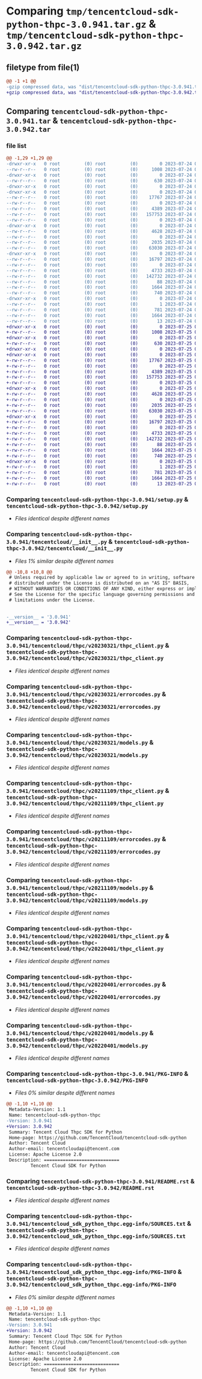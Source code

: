 # Comparing `tmp/tencentcloud-sdk-python-thpc-3.0.941.tar.gz` & `tmp/tencentcloud-sdk-python-thpc-3.0.942.tar.gz`

## filetype from file(1)

```diff
@@ -1 +1 @@
-gzip compressed data, was "dist/tencentcloud-sdk-python-thpc-3.0.941.tar", last modified: Mon Jul 24 00:45:45 2023, max compression
+gzip compressed data, was "dist/tencentcloud-sdk-python-thpc-3.0.942.tar", last modified: Tue Jul 25 04:27:13 2023, max compression
```

## Comparing `tencentcloud-sdk-python-thpc-3.0.941.tar` & `tencentcloud-sdk-python-thpc-3.0.942.tar`

### file list

```diff
@@ -1,29 +1,29 @@
-drwxr-xr-x   0 root         (0) root         (0)        0 2023-07-24 00:45:45.000000 tencentcloud-sdk-python-thpc-3.0.941/
--rw-r--r--   0 root         (0) root         (0)     1008 2023-07-24 00:45:45.000000 tencentcloud-sdk-python-thpc-3.0.941/setup.py
-drwxr-xr-x   0 root         (0) root         (0)        0 2023-07-24 00:45:45.000000 tencentcloud-sdk-python-thpc-3.0.941/tencentcloud/
--rw-r--r--   0 root         (0) root         (0)      630 2023-07-24 00:45:45.000000 tencentcloud-sdk-python-thpc-3.0.941/tencentcloud/__init__.py
-drwxr-xr-x   0 root         (0) root         (0)        0 2023-07-24 00:45:45.000000 tencentcloud-sdk-python-thpc-3.0.941/tencentcloud/thpc/
-drwxr-xr-x   0 root         (0) root         (0)        0 2023-07-24 00:45:45.000000 tencentcloud-sdk-python-thpc-3.0.941/tencentcloud/thpc/v20230321/
--rw-r--r--   0 root         (0) root         (0)    17767 2023-07-24 00:45:45.000000 tencentcloud-sdk-python-thpc-3.0.941/tencentcloud/thpc/v20230321/thpc_client.py
--rw-r--r--   0 root         (0) root         (0)        0 2023-07-24 00:45:45.000000 tencentcloud-sdk-python-thpc-3.0.941/tencentcloud/thpc/v20230321/__init__.py
--rw-r--r--   0 root         (0) root         (0)     4389 2023-07-24 00:45:45.000000 tencentcloud-sdk-python-thpc-3.0.941/tencentcloud/thpc/v20230321/errorcodes.py
--rw-r--r--   0 root         (0) root         (0)   157753 2023-07-24 00:45:45.000000 tencentcloud-sdk-python-thpc-3.0.941/tencentcloud/thpc/v20230321/models.py
--rw-r--r--   0 root         (0) root         (0)        0 2023-07-24 00:45:45.000000 tencentcloud-sdk-python-thpc-3.0.941/tencentcloud/thpc/__init__.py
-drwxr-xr-x   0 root         (0) root         (0)        0 2023-07-24 00:45:45.000000 tencentcloud-sdk-python-thpc-3.0.941/tencentcloud/thpc/v20211109/
--rw-r--r--   0 root         (0) root         (0)     4628 2023-07-24 00:45:45.000000 tencentcloud-sdk-python-thpc-3.0.941/tencentcloud/thpc/v20211109/thpc_client.py
--rw-r--r--   0 root         (0) root         (0)        0 2023-07-24 00:45:45.000000 tencentcloud-sdk-python-thpc-3.0.941/tencentcloud/thpc/v20211109/__init__.py
--rw-r--r--   0 root         (0) root         (0)     2035 2023-07-24 00:45:45.000000 tencentcloud-sdk-python-thpc-3.0.941/tencentcloud/thpc/v20211109/errorcodes.py
--rw-r--r--   0 root         (0) root         (0)    63030 2023-07-24 00:45:45.000000 tencentcloud-sdk-python-thpc-3.0.941/tencentcloud/thpc/v20211109/models.py
-drwxr-xr-x   0 root         (0) root         (0)        0 2023-07-24 00:45:45.000000 tencentcloud-sdk-python-thpc-3.0.941/tencentcloud/thpc/v20220401/
--rw-r--r--   0 root         (0) root         (0)    16797 2023-07-24 00:45:45.000000 tencentcloud-sdk-python-thpc-3.0.941/tencentcloud/thpc/v20220401/thpc_client.py
--rw-r--r--   0 root         (0) root         (0)        0 2023-07-24 00:45:45.000000 tencentcloud-sdk-python-thpc-3.0.941/tencentcloud/thpc/v20220401/__init__.py
--rw-r--r--   0 root         (0) root         (0)     4733 2023-07-24 00:45:45.000000 tencentcloud-sdk-python-thpc-3.0.941/tencentcloud/thpc/v20220401/errorcodes.py
--rw-r--r--   0 root         (0) root         (0)   142732 2023-07-24 00:45:45.000000 tencentcloud-sdk-python-thpc-3.0.941/tencentcloud/thpc/v20220401/models.py
--rw-r--r--   0 root         (0) root         (0)       88 2023-07-24 00:45:45.000000 tencentcloud-sdk-python-thpc-3.0.941/setup.cfg
--rw-r--r--   0 root         (0) root         (0)     1664 2023-07-24 00:45:45.000000 tencentcloud-sdk-python-thpc-3.0.941/PKG-INFO
--rw-r--r--   0 root         (0) root         (0)      740 2023-07-24 00:45:45.000000 tencentcloud-sdk-python-thpc-3.0.941/README.rst
-drwxr-xr-x   0 root         (0) root         (0)        0 2023-07-24 00:45:45.000000 tencentcloud-sdk-python-thpc-3.0.941/tencentcloud_sdk_python_thpc.egg-info/
--rw-r--r--   0 root         (0) root         (0)        1 2023-07-24 00:45:45.000000 tencentcloud-sdk-python-thpc-3.0.941/tencentcloud_sdk_python_thpc.egg-info/dependency_links.txt
--rw-r--r--   0 root         (0) root         (0)      781 2023-07-24 00:45:45.000000 tencentcloud-sdk-python-thpc-3.0.941/tencentcloud_sdk_python_thpc.egg-info/SOURCES.txt
--rw-r--r--   0 root         (0) root         (0)     1664 2023-07-24 00:45:45.000000 tencentcloud-sdk-python-thpc-3.0.941/tencentcloud_sdk_python_thpc.egg-info/PKG-INFO
--rw-r--r--   0 root         (0) root         (0)       13 2023-07-24 00:45:45.000000 tencentcloud-sdk-python-thpc-3.0.941/tencentcloud_sdk_python_thpc.egg-info/top_level.txt
+drwxr-xr-x   0 root         (0) root         (0)        0 2023-07-25 04:27:13.000000 tencentcloud-sdk-python-thpc-3.0.942/
+-rw-r--r--   0 root         (0) root         (0)     1008 2023-07-25 04:27:13.000000 tencentcloud-sdk-python-thpc-3.0.942/setup.py
+drwxr-xr-x   0 root         (0) root         (0)        0 2023-07-25 04:27:13.000000 tencentcloud-sdk-python-thpc-3.0.942/tencentcloud/
+-rw-r--r--   0 root         (0) root         (0)      630 2023-07-25 04:27:13.000000 tencentcloud-sdk-python-thpc-3.0.942/tencentcloud/__init__.py
+drwxr-xr-x   0 root         (0) root         (0)        0 2023-07-25 04:27:13.000000 tencentcloud-sdk-python-thpc-3.0.942/tencentcloud/thpc/
+drwxr-xr-x   0 root         (0) root         (0)        0 2023-07-25 04:27:13.000000 tencentcloud-sdk-python-thpc-3.0.942/tencentcloud/thpc/v20230321/
+-rw-r--r--   0 root         (0) root         (0)    17767 2023-07-25 04:27:13.000000 tencentcloud-sdk-python-thpc-3.0.942/tencentcloud/thpc/v20230321/thpc_client.py
+-rw-r--r--   0 root         (0) root         (0)        0 2023-07-25 04:27:13.000000 tencentcloud-sdk-python-thpc-3.0.942/tencentcloud/thpc/v20230321/__init__.py
+-rw-r--r--   0 root         (0) root         (0)     4389 2023-07-25 04:27:13.000000 tencentcloud-sdk-python-thpc-3.0.942/tencentcloud/thpc/v20230321/errorcodes.py
+-rw-r--r--   0 root         (0) root         (0)   157753 2023-07-25 04:27:13.000000 tencentcloud-sdk-python-thpc-3.0.942/tencentcloud/thpc/v20230321/models.py
+-rw-r--r--   0 root         (0) root         (0)        0 2023-07-25 04:27:13.000000 tencentcloud-sdk-python-thpc-3.0.942/tencentcloud/thpc/__init__.py
+drwxr-xr-x   0 root         (0) root         (0)        0 2023-07-25 04:27:13.000000 tencentcloud-sdk-python-thpc-3.0.942/tencentcloud/thpc/v20211109/
+-rw-r--r--   0 root         (0) root         (0)     4628 2023-07-25 04:27:13.000000 tencentcloud-sdk-python-thpc-3.0.942/tencentcloud/thpc/v20211109/thpc_client.py
+-rw-r--r--   0 root         (0) root         (0)        0 2023-07-25 04:27:13.000000 tencentcloud-sdk-python-thpc-3.0.942/tencentcloud/thpc/v20211109/__init__.py
+-rw-r--r--   0 root         (0) root         (0)     2035 2023-07-25 04:27:13.000000 tencentcloud-sdk-python-thpc-3.0.942/tencentcloud/thpc/v20211109/errorcodes.py
+-rw-r--r--   0 root         (0) root         (0)    63030 2023-07-25 04:27:13.000000 tencentcloud-sdk-python-thpc-3.0.942/tencentcloud/thpc/v20211109/models.py
+drwxr-xr-x   0 root         (0) root         (0)        0 2023-07-25 04:27:13.000000 tencentcloud-sdk-python-thpc-3.0.942/tencentcloud/thpc/v20220401/
+-rw-r--r--   0 root         (0) root         (0)    16797 2023-07-25 04:27:13.000000 tencentcloud-sdk-python-thpc-3.0.942/tencentcloud/thpc/v20220401/thpc_client.py
+-rw-r--r--   0 root         (0) root         (0)        0 2023-07-25 04:27:13.000000 tencentcloud-sdk-python-thpc-3.0.942/tencentcloud/thpc/v20220401/__init__.py
+-rw-r--r--   0 root         (0) root         (0)     4733 2023-07-25 04:27:13.000000 tencentcloud-sdk-python-thpc-3.0.942/tencentcloud/thpc/v20220401/errorcodes.py
+-rw-r--r--   0 root         (0) root         (0)   142732 2023-07-25 04:27:13.000000 tencentcloud-sdk-python-thpc-3.0.942/tencentcloud/thpc/v20220401/models.py
+-rw-r--r--   0 root         (0) root         (0)       88 2023-07-25 04:27:13.000000 tencentcloud-sdk-python-thpc-3.0.942/setup.cfg
+-rw-r--r--   0 root         (0) root         (0)     1664 2023-07-25 04:27:13.000000 tencentcloud-sdk-python-thpc-3.0.942/PKG-INFO
+-rw-r--r--   0 root         (0) root         (0)      740 2023-07-25 04:27:13.000000 tencentcloud-sdk-python-thpc-3.0.942/README.rst
+drwxr-xr-x   0 root         (0) root         (0)        0 2023-07-25 04:27:13.000000 tencentcloud-sdk-python-thpc-3.0.942/tencentcloud_sdk_python_thpc.egg-info/
+-rw-r--r--   0 root         (0) root         (0)        1 2023-07-25 04:27:13.000000 tencentcloud-sdk-python-thpc-3.0.942/tencentcloud_sdk_python_thpc.egg-info/dependency_links.txt
+-rw-r--r--   0 root         (0) root         (0)      781 2023-07-25 04:27:13.000000 tencentcloud-sdk-python-thpc-3.0.942/tencentcloud_sdk_python_thpc.egg-info/SOURCES.txt
+-rw-r--r--   0 root         (0) root         (0)     1664 2023-07-25 04:27:13.000000 tencentcloud-sdk-python-thpc-3.0.942/tencentcloud_sdk_python_thpc.egg-info/PKG-INFO
+-rw-r--r--   0 root         (0) root         (0)       13 2023-07-25 04:27:13.000000 tencentcloud-sdk-python-thpc-3.0.942/tencentcloud_sdk_python_thpc.egg-info/top_level.txt
```

### Comparing `tencentcloud-sdk-python-thpc-3.0.941/setup.py` & `tencentcloud-sdk-python-thpc-3.0.942/setup.py`

 * *Files identical despite different names*

### Comparing `tencentcloud-sdk-python-thpc-3.0.941/tencentcloud/__init__.py` & `tencentcloud-sdk-python-thpc-3.0.942/tencentcloud/__init__.py`

 * *Files 1% similar despite different names*

```diff
@@ -10,8 +10,8 @@
 # Unless required by applicable law or agreed to in writing, software
 # distributed under the License is distributed on an "AS IS" BASIS,
 # WITHOUT WARRANTIES OR CONDITIONS OF ANY KIND, either express or implied.
 # See the License for the specific language governing permissions and
 # limitations under the License.
 
 
-__version__ = '3.0.941'
+__version__ = '3.0.942'
```

### Comparing `tencentcloud-sdk-python-thpc-3.0.941/tencentcloud/thpc/v20230321/thpc_client.py` & `tencentcloud-sdk-python-thpc-3.0.942/tencentcloud/thpc/v20230321/thpc_client.py`

 * *Files identical despite different names*

### Comparing `tencentcloud-sdk-python-thpc-3.0.941/tencentcloud/thpc/v20230321/errorcodes.py` & `tencentcloud-sdk-python-thpc-3.0.942/tencentcloud/thpc/v20230321/errorcodes.py`

 * *Files identical despite different names*

### Comparing `tencentcloud-sdk-python-thpc-3.0.941/tencentcloud/thpc/v20230321/models.py` & `tencentcloud-sdk-python-thpc-3.0.942/tencentcloud/thpc/v20230321/models.py`

 * *Files identical despite different names*

### Comparing `tencentcloud-sdk-python-thpc-3.0.941/tencentcloud/thpc/v20211109/thpc_client.py` & `tencentcloud-sdk-python-thpc-3.0.942/tencentcloud/thpc/v20211109/thpc_client.py`

 * *Files identical despite different names*

### Comparing `tencentcloud-sdk-python-thpc-3.0.941/tencentcloud/thpc/v20211109/errorcodes.py` & `tencentcloud-sdk-python-thpc-3.0.942/tencentcloud/thpc/v20211109/errorcodes.py`

 * *Files identical despite different names*

### Comparing `tencentcloud-sdk-python-thpc-3.0.941/tencentcloud/thpc/v20211109/models.py` & `tencentcloud-sdk-python-thpc-3.0.942/tencentcloud/thpc/v20211109/models.py`

 * *Files identical despite different names*

### Comparing `tencentcloud-sdk-python-thpc-3.0.941/tencentcloud/thpc/v20220401/thpc_client.py` & `tencentcloud-sdk-python-thpc-3.0.942/tencentcloud/thpc/v20220401/thpc_client.py`

 * *Files identical despite different names*

### Comparing `tencentcloud-sdk-python-thpc-3.0.941/tencentcloud/thpc/v20220401/errorcodes.py` & `tencentcloud-sdk-python-thpc-3.0.942/tencentcloud/thpc/v20220401/errorcodes.py`

 * *Files identical despite different names*

### Comparing `tencentcloud-sdk-python-thpc-3.0.941/tencentcloud/thpc/v20220401/models.py` & `tencentcloud-sdk-python-thpc-3.0.942/tencentcloud/thpc/v20220401/models.py`

 * *Files identical despite different names*

### Comparing `tencentcloud-sdk-python-thpc-3.0.941/PKG-INFO` & `tencentcloud-sdk-python-thpc-3.0.942/PKG-INFO`

 * *Files 0% similar despite different names*

```diff
@@ -1,10 +1,10 @@
 Metadata-Version: 1.1
 Name: tencentcloud-sdk-python-thpc
-Version: 3.0.941
+Version: 3.0.942
 Summary: Tencent Cloud Thpc SDK for Python
 Home-page: https://github.com/TencentCloud/tencentcloud-sdk-python
 Author: Tencent Cloud
 Author-email: tencentcloudapi@tencent.com
 License: Apache License 2.0
 Description: ============================
         Tencent Cloud SDK for Python
```

### Comparing `tencentcloud-sdk-python-thpc-3.0.941/README.rst` & `tencentcloud-sdk-python-thpc-3.0.942/README.rst`

 * *Files identical despite different names*

### Comparing `tencentcloud-sdk-python-thpc-3.0.941/tencentcloud_sdk_python_thpc.egg-info/SOURCES.txt` & `tencentcloud-sdk-python-thpc-3.0.942/tencentcloud_sdk_python_thpc.egg-info/SOURCES.txt`

 * *Files identical despite different names*

### Comparing `tencentcloud-sdk-python-thpc-3.0.941/tencentcloud_sdk_python_thpc.egg-info/PKG-INFO` & `tencentcloud-sdk-python-thpc-3.0.942/tencentcloud_sdk_python_thpc.egg-info/PKG-INFO`

 * *Files 0% similar despite different names*

```diff
@@ -1,10 +1,10 @@
 Metadata-Version: 1.1
 Name: tencentcloud-sdk-python-thpc
-Version: 3.0.941
+Version: 3.0.942
 Summary: Tencent Cloud Thpc SDK for Python
 Home-page: https://github.com/TencentCloud/tencentcloud-sdk-python
 Author: Tencent Cloud
 Author-email: tencentcloudapi@tencent.com
 License: Apache License 2.0
 Description: ============================
         Tencent Cloud SDK for Python
```

